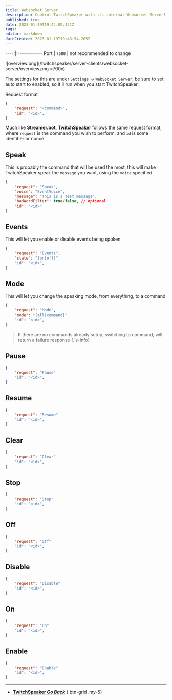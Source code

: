 ```yaml
---
title: Websocket Server
description: Control TwitchSpeaker with its internal Websocket Server!
published: true
date: 2023-01-19T19:44:09.121Z
tags: 
editor: markdown
dateCreated: 2023-01-19T19:43:54.205Z
---
```


----:|:------------
Port | `7580` | not recommended to change

![overview.png](/twitchspeaker/server-clients/websocket-server/overview.png =700x)

The settings for this are under `Settings` -> `WebSocket Server`, be sure to set auto start to enabled, so it'll run when you start TwitchSpeaker.

Request format
```json
{
    "request": "<command>",
    "id": "<id>",
}
```

Much like **Streamer.bot**, **TwitchSpeaker** follows the same request format, where `request` is the command you wish to perform, and `id` is some identifier or nonce.

## Speak
This is probably the command that will be used the most, this will make TwitchSpeaker speak the `message` you want, using the `voice` specified
```json
{
    "request": "Speak",
    "voice": "EventVoice",
    "message": "This is a test message",
    "badWordFilter": true/false, // optional
    "id": "<id>"
}
```

## Events
This will let you enable or disable events being spoken
```json
{
    "request": "Events",
    "state": "[on|off]"
    "id": "<id>",
}
```

## Mode
This will let you change the speaking mode, from everything, to a command
```json
{
    "request": "Mode",
    "mode": "[all|command]"
    "id": "<id>",
}
```

> If there are no commands already setup, switching to command, will return a failure response
{.is-info}

## Pause
```json
{
    "request": "Pause"
    "id": "<id>",
}
```

## Resume
```json
{
    "request": "Resume"
    "id": "<id>",
}
```

## Clear
```json
{
    "request": "Clear"
    "id": "<id>",
}
```

## Stop
```json
{
    "request": "Stop"
    "id": "<id>",
}
```

## Off
```json
{
    "request": "Off"
    "id": "<id>",
}
```

## Disable
```json
{
    "request": "Disable"
    "id": "<id>",
}
```

## On
```json
{
    "request": "On"
    "id": "<id>",
}
```

## Enable
```json
{
    "request": "Enable"
    "id": "<id>",
}
```

---

- [<i class="mdi mdi-chevron-left"></i>**TwitchSpeaker *Go Back***](/TwitchSpeaker)
{.btn-grid .my-5}
